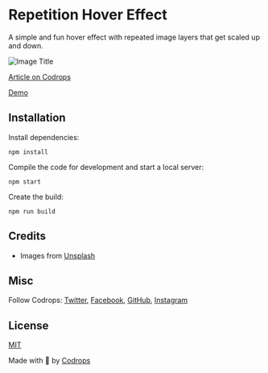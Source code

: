 # Repetition Hover Effect

A simple and fun hover effect with repeated image layers that get scaled up and down.

![Image Title](https://tympanus.net/codrops/wp-content/uploads/2022/02/RepetitionHover_featured.jpg)

[Article on Codrops](https://tympanus.net/codrops/?p=58746)

[Demo](http://tympanus.net/Development/RepetitionHoverEffect/)


## Installation

Install dependencies:

```
npm install
```

Compile the code for development and start a local server:

```
npm start
```

Create the build:

```
npm run build
```

## Credits

- Images from [Unsplash](https://unsplash.com/)

## Misc

Follow Codrops: [Twitter](http://www.twitter.com/codrops), [Facebook](http://www.facebook.com/codrops), [GitHub](https://github.com/codrops), [Instagram](https://www.instagram.com/codropsss/)

## License
[MIT](LICENSE)

Made with :blue_heart: by [Codrops](http://www.codrops.com)





